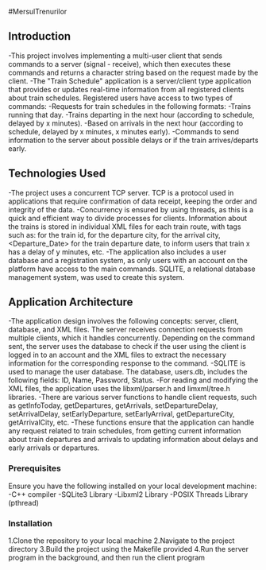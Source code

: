 #MersulTrenurilor

## Introduction
-This project involves implementing a multi-user client that sends commands to a server (signal - receive), which then executes these commands and returns a character string based on the request made by the client.
-The "Train Schedule" application is a server/client type application that provides or updates real-time information from all registered clients about train schedules. Registered users have access to two types of commands:
-Requests for train schedules in the following formats:
  -Trains running that day.
  -Trains departing in the next hour (according to schedule, delayed by x minutes).
  -Based on arrivals in the next hour (according to schedule, delayed by x minutes, x minutes early).
  -Commands to send information to the server about possible delays or if the train arrives/departs early.
## Technologies Used
-The project uses a concurrent TCP server. TCP is a protocol used in applications that require confirmation of data receipt, keeping the order and integrity of the data.
-Concurrency is ensured by using threads, as this is a quick and efficient way to divide processes for clients. Information about the trains is stored in individual XML files for each train route, with tags such as: <Id> for the train id, <Departure> for the departure city, <Arrival> for the arrival city, <Departure_Date> for the train departure date, <Delay> to inform users that train x has a delay of y minutes, etc.
-The application also includes a user database and a registration system, as only users with an account on the platform have access to the main commands. SQLITE, a relational database management system, was used to create this system.

## Application Architecture
-The application design involves the following concepts: server, client, database, and XML files. The server receives connection requests from multiple clients, which it handles concurrently. Depending on the command sent, the server uses the database to check if the user using the client is logged in to an account and the XML files to extract the necessary information for the corresponding response to the command.
-SQLITE is used to manage the user database. The database, users.db, includes the following fields: ID, Name, Password, Status.
-For reading and modifying the XML files, the application uses the libxml/parser.h and limxml/tree.h libraries.
-There are various server functions to handle client requests, such as getInfoToday, getDepartures, getArrivals, setDepartureDelay, setArrivalDelay, setEarlyDeparture, setEarlyArrival, getDepartureCity, getArrivalCity, etc.
-These functions ensure that the application can handle any request related to train schedules, from getting current information about train departures and arrivals to updating information about delays and early arrivals or departures.
### Prerequisites
Ensure you have the following installed on your local development machine:
-C++ compiler
-SQLite3 Library
-Libxml2 Library
-POSIX Threads Library (pthread)
### Installation
  1.Clone the repository to your local machine
  2.Navigate to the project directory
  3.Build the project using the Makefile provided
  4.Run the server program in the background, and then run the client program


